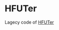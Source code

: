 # HFUTer

Lagecy code of [HFUTer](https://apps.apple.com/cn/app/hfuter-%E5%90%88%E8%82%A5%E5%B7%A5%E4%B8%9A%E5%A4%A7%E5%AD%A6%E5%AE%A2%E6%88%B7%E7%AB%AF/id1007104798)

